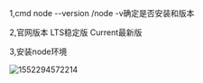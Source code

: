 1,cmd node --version /node -v确定是否安装和版本

2,官网版本 LTS稳定版 Current最新版

3,安装node环境

![1552294572214](C:\Users\ADMINI~1\AppData\Local\Temp\1552294572214.png)